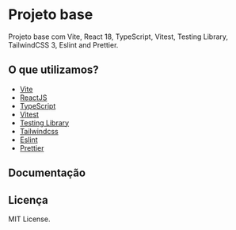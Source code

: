 # Projeto base

Projeto base com Vite, React 18, TypeScript, Vitest, Testing Library, TailwindCSS 3, Eslint and Prettier.

## O que utilizamos?

- [Vite](https://vitejs.dev)
- [ReactJS](https://reactjs.org)
- [TypeScript](https://www.typescriptlang.org)
- [Vitest](https://vitest.dev)
- [Testing Library](https://testing-library.com)
- [Tailwindcss](https://tailwindcss.com)
- [Eslint](https://eslint.org)
- [Prettier](https://prettier.io)

## Documentação

## Licença 

MIT License.
